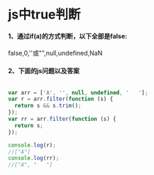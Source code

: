 js中true判断
==

#### 1、通过if(a)的方式判断，以下全部是false:
 false,0,''或"",null,undefined,NaN


#### 2、下面的js问题以及答案
```js

var arr = ['A', '', null, undefined, '   '];
var r = arr.filter(function (s) {
  return s && s.trim();
});
var rr = arr.filter(function (s) {
  return s;
});

console.log(r);
//["A"]
console.log(rr);
//["A", "   "]

````
